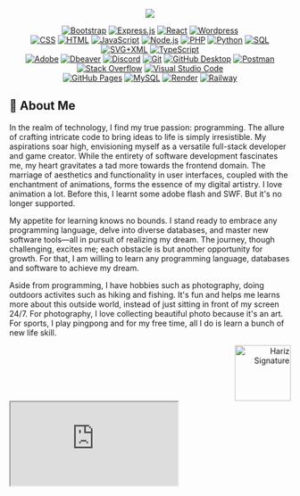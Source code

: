 <p align="center">
    <a href="https://github.com/DenverCoder1/readme-typing-svg"><img src="https://readme-typing-svg.herokuapp.com?lines=Hi+hi,+Hariz+here...;I+am+him+😎;F+U+L+L+S+T+A+C+K+✯+D+E+V+E+L+O+P+E+R;&center=true&width=500&height=50&font=Fira%20Code&color=800000">
    </a>
</p>

<!-- Some badges are from https://github.com/Ileriayo/markdown-badges -->
<div align="center">
  <div>
      <a href="#"><img alt="Bootstrap" src="https://img.shields.io/badge/Bootstrap-7952B3.svg?logo=bootstrap&logoColor=white"></a>
      <a href="#"><img alt="Express.js" src="https://img.shields.io/badge/Express.js-404d59.svg?logo=express&logoColor=white"></a>
      <a href="#"><img alt="React" src="https://img.shields.io/badge/React-20232a.svg?logo=react&logoColor=%2361DAFB"></a>
      <a href="#"><img alt="Wordpress" src="https://img.shields.io/badge/Wordpress-21759B?logo=wordpress&logoColor=white"></a>
  </div>
  <div>
      <a href="https://github.com/search?q=user%3ACharKwehTiawKerang+language%3Acss"><img alt="CSS" src="https://img.shields.io/badge/CSS-1572B6.svg?logo=css3&logoColor=white"></a>
      <a href="https://github.com/search?q=user%3ACharKwehTiawKerang+language%3Ahtml"><img alt="HTML" src="https://img.shields.io/badge/HTML-E34F26.svg?logo=html5&logoColor=white"></a>
      <a href="https://github.com/search?q=user%3ACharKwehTiawKerang+language%3Ajavascript"><img alt="JavaScript" src="https://img.shields.io/badge/JavaScript-F7DF1E.svg?logo=javascript&logoColor=black"></a>
      <a href="https://github.com/search?q=user%3ACharKwehTiawKerang+language%3Ajavascript"><img alt="Node.js" src="https://img.shields.io/badge/Node.js-43853D.svg?logo=node.js&logoColor=white"></a>
      <a href="https://github.com/search?q=user%3ACharKwehTiawKerang+language%3Aphp"><img alt="PHP" src="https://img.shields.io/badge/PHP-777BB4.svg?logo=php&logoColor=white"></a>
      <a href="https://github.com/search?q=user%3ACharKwehTiawKerang+language%3Apython"><img alt="Python" src="https://img.shields.io/badge/Python-14354C.svg?logo=python&logoColor=white"></a>
      <a href="https://github.com/search?q=user%3ACharKwehTiawKerang+language%3Asql"><img alt="SQL" src="https://custom-icon-badges.demolab.com/badge/SQL-025E8C.svg?logo=database&logoColor=white"></a>
      <a href="https://github.com/search?q=user%3ACharKwehTiawKerang+language%3Asvg"><img alt="SVG+XML" src="https://img.shields.io/badge/SVG%2BXML-e0982c.svg?logo=svg&logoColor=white"></a>
      <a href="https://github.com/search?q=user%3ACharKwehTiawKerang+language%3AtypeScript"><img alt="TypeScript" src="https://img.shields.io/badge/TypeScript-007ACC.svg?logo=typescript&logoColor=white"></a>
  </div>
  <div>
      <a href="#"><img alt="Adobe" src="https://img.shields.io/badge/Adobe-FF0000.svg?logo=adobe&logoColor=white"></a>
      <a href="#"><img alt="Dbeaver" src="https://custom-icon-badges.demolab.com/badge/-Dbeaver-372923?logo=dbeaver-mono&logoColor=white"></a>
      <a href="#"><img alt="Discord" src="https://img.shields.io/badge/-Discord-5865F2.svg?logo=discord&logoColor=white"></a>
      <a href="#"><img alt="Git" src="https://img.shields.io/badge/Git-F05033.svg?logo=git&logoColor=white"></a>
      <a href="#"><img alt="GitHub Desktop" src="https://img.shields.io/badge/GitHub%20Desktop-8034A9.svg?logo=github&logoColor=white"></a>
      <a href="#"><img alt="Postman" src="https://img.shields.io/badge/Postman-FF6C37?logo=postman&logoColor=white"></a>
      <a href="#"><img alt="Stack Overflow" src="https://img.shields.io/badge/-Stack%20Overflow-FE7A16?logo=stack-overflow&logoColor=white"></a>
      <a href="#"><img alt="Visual Studio Code" src="https://img.shields.io/badge/Visual%20Studio%20Code-0078d7.svg?logo=visual-studio-code&logoColor=white"></a>
  </div>
  <div>
      <a href="#"><img alt="GitHub Pages" src="https://img.shields.io/badge/GitHub%20Pages-327FC7.svg?logo=github&logoColor=white"></a>
      <a href="#"><img alt="MySQL" src="https://img.shields.io/badge/MySQL-00f.svg?logo=mysql&logoColor=white"></a>
      <a href="#"><img alt="Render" src="https://img.shields.io/badge/Render-00979D.svg?logo=render&logoColor=white"></a>
      <a href="#"><img alt="Railway" src="https://img.shields.io/badge/Railway-000000.svg?logo=railway&logoColor=white"></a>
  </div>
</div>

## 🌱 About Me

In the realm of technology, I find my true passion: programming. The allure of crafting intricate code to bring ideas to life is simply irresistible. My aspirations soar high, envisioning myself as a versatile full-stack developer and game creator. While the entirety of software development fascinates me, my heart gravitates a tad more towards the frontend domain. The marriage of aesthetics and functionality in user interfaces, coupled with the enchantment of animations, forms the essence of my digital artistry. I love animation a lot. Before this, I learnt some adobe flash and SWF. But it's no longer supported.

My appetite for learning knows no bounds. I stand ready to embrace any programming language, delve into diverse databases, and master new software tools—all in pursuit of realizing my dream. The journey, though challenging, excites me; each obstacle is but another opportunity for growth. For that, I am willing to learn any programming language, databases and software to achieve my dream.

Aside from programming, I have hobbies such as photography, doing outdoors activites such as hiking and fishing. It's fun and helps me learns more about this outside world, instead of just sitting in front of my screen 24/7. For photography, I love collecting beautiful photo because it's an art. For sports, I play pingpong and for my free time, all I do is learn a bunch of new life skill.

<div align="right">
    <img src="https://assets.harizasyraf.com/images/digital-autograph-harizasyraf.png" alt="Hariz Signature" width="100">
</div>

<div>
    <iframe src="https://lottie.host/embed/44ace95f-0270-47a7-88bf-c7c6b49be707/09Y3MldR2x.json"></iframe>
</div>
